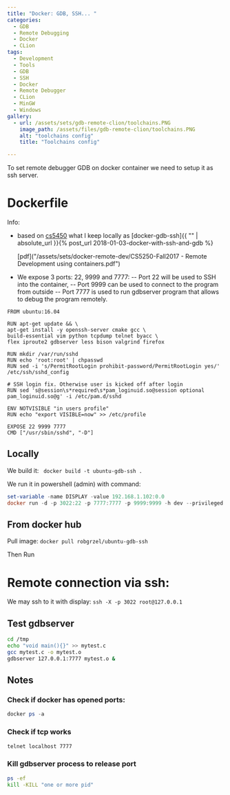 ```yaml
---
title: "Docker: GDB, SSH... "
categories:
  - GDB
  - Remote Debugging
  - Docker
  - CLion
tags:
  - Development
  - Tools
  - GDB
  - SSH
  - Docker
  - Remote Debugger
  - CLion
  - MinGW
  - Windows
gallery:
  - url: /assets/sets/gdb-remote-clion/toolchains.PNG
    image_path: /assets/files/gdb-remote-clion/toolchains.PNG
    alt: "toolchains config"
    title: "Toolchains config"

---
```


To set remote debugger GDB on docker container we need to setup it as ssh server. 

# Dockerfile

Info:
- based on [cs5450](https://pages.github.coecis.cornell.edu/cs5450/website/assignments/p1/docker.html)
  what I keep locally as [docker-gdb-ssh]{{ "" | absolute_url }}{% post_url 2018-01-03-docker-with-ssh-and-gdb %}
  
  [pdf]("/assets/sets/docker-remote-dev/CS5250-Fall2017 - Remote Development using containers.pdf")

- We expose 3 ports: 22, 9999 and 7777:
-- Port 22 will be used to SSH into the container,
-- Port 9999 can be used to connect to the program from outside
-- Port 7777 is used to run gdbserver program that allows to debug the program remotely.


```Batch
FROM ubuntu:16.04

RUN apt-get update && \
apt-get install -y openssh-server cmake gcc \
build-essential vim python tcpdump telnet byacc \
flex iproute2 gdbserver less bison valgrind firefox

RUN mkdir /var/run/sshd
RUN echo 'root:root' | chpasswd
RUN sed -i 's/PermitRootLogin prohibit-password/PermitRootLogin yes/' /etc/ssh/sshd_config

# SSH login fix. Otherwise user is kicked off after login
RUN sed 's@session\s*required\s*pam_loginuid.so@session optional pam_loginuid.so@g' -i /etc/pam.d/sshd

ENV NOTVISIBLE "in users profile"
RUN echo "export VISIBLE=now" >> /etc/profile

EXPOSE 22 9999 7777
CMD ["/usr/sbin/sshd", "-D"]
```

## Locally

We build it: ` docker build -t ubuntu-gdb-ssh .`

We run it in powershell (admin) with command:

```powershell
set-variable -name DISPLAY -value 192.168.1.102:0.0
docker run -d -p 3022:22 -p 7777:7777 -p 9999:9999 -h dev --privileged --security-opt seccomp:unconfined --name ubuntu-gdb-ssh-container ubuntu-gdb-ssh
 ```
 
## From docker hub

Pull image: `docker pull robgrzel/ubuntu-gdb-ssh`

Then Run


# Remote connection via ssh:

We may ssh to it with display: `ssh -X -p 3022 root@127.0.0.1`


## Test gdbserver

```bash
cd /tmp
echo "void main(){}" >> mytest.c
gcc mytest.c -o mytest.o
gdbserver 127.0.0.1:7777 mytest.o &
```

## Notes

### Check if docker has opened ports:

```powershell
docker ps -a
```

### Check if tcp works
```bash
telnet localhost 7777 
```

### Kill gdbserver process to release port

```bash
ps -ef
kill -KILL "one or more pid"
```